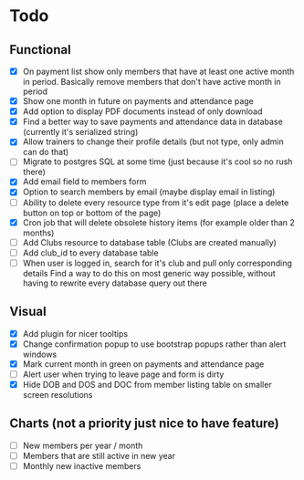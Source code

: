 Todo
====================================

Functional
------------------------------------
- [x] On payment list show only members that have at least one active month in period.
      Basically remove members that don't have active month in period
- [x] Show one month in future on payments and attendance page
- [x] Add option to display PDF documents instead of only download
- [x] Find a better way to save payments and attendance data in database
    (currently it's serialized string)
- [x] Allow trainers to change their profile details (but not type, only admin can do that)
- [ ] Migrate to postgres SQL at some time (just because it's cool so no rush there)
- [x] Add email field to members form
- [x] Option to search members by email (maybe display email in listing)
- [ ] Ability to delete every resource type from it's edit page (place a delete button on top or bottom of the page)
- [x] Cron job that will delete obsolete history items (for example older than 2 months)
- [ ] Add Clubs resource to database table (Clubs are created manually)
- [ ] Add club_id to every database table
- [ ] When user is logged in, search for it's club and pull only corresponding details
      Find a way to do this on most generic way possible, without having to rewrite every database query out there

Visual
------------------------------------
- [x] Add plugin for nicer tooltips
- [x] Change confirmation popup to use bootstrap popups rather than alert windows
- [x] Mark current month in green on payments and attendance page
- [ ] Alert user when trying to leave page and form is dirty
- [x] Hide DOB and DOS and DOC from member listing table on smaller screen resolutions

Charts (not a priority just nice to have feature)
------------------------------------
- [ ] New members per year / month
- [ ] Members that are still active in new year
- [ ] Monthly new inactive members
